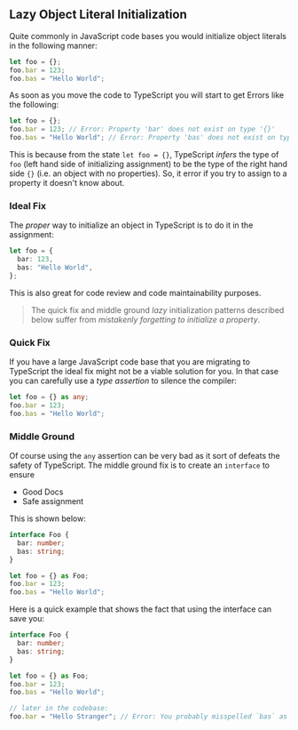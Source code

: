 ## Lazy Object Literal Initialization

Quite commonly in JavaScript code bases you would initialize object literals in the following manner:

```ts
let foo = {};
foo.bar = 123;
foo.bas = "Hello World";
```

As soon as you move the code to TypeScript you will start to get Errors like the following:

```ts
let foo = {};
foo.bar = 123; // Error: Property 'bar' does not exist on type '{}'
foo.bas = "Hello World"; // Error: Property 'bas' does not exist on type '{}'
```

This is because from the state `let foo = {}`, TypeScript _infers_ the type of `foo` (left hand side of initializing assignment) to be the type of the right hand side `{}` (i.e. an object with no properties). So, it error if you try to assign to a property it doesn't know about.

### Ideal Fix

The _proper_ way to initialize an object in TypeScript is to do it in the assignment:

```ts
let foo = {
  bar: 123,
  bas: "Hello World",
};
```

This is also great for code review and code maintainability purposes.

> The quick fix and middle ground _lazy_ initialization patterns described below suffer from _mistakenly forgetting to initialize a property_.

### Quick Fix

If you have a large JavaScript code base that you are migrating to TypeScript the ideal fix might not be a viable solution for you. In that case you can carefully use a _type assertion_ to silence the compiler:

```ts
let foo = {} as any;
foo.bar = 123;
foo.bas = "Hello World";
```

### Middle Ground

Of course using the `any` assertion can be very bad as it sort of defeats the safety of TypeScript. The middle ground fix is to create an `interface` to ensure

- Good Docs
- Safe assignment

This is shown below:

```ts
interface Foo {
  bar: number;
  bas: string;
}

let foo = {} as Foo;
foo.bar = 123;
foo.bas = "Hello World";
```

Here is a quick example that shows the fact that using the interface can save you:

```ts
interface Foo {
  bar: number;
  bas: string;
}

let foo = {} as Foo;
foo.bar = 123;
foo.bas = "Hello World";

// later in the codebase:
foo.bar = "Hello Stranger"; // Error: You probably misspelled `bas` as `bar`, cannot assign string to number
```
